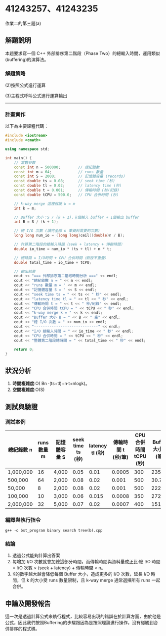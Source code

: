 # 41243257、41243235

作業二的第三題(a)

## 解題說明

本題要求寫一個 C++ 外部排序第二階段（Phase Two）的總輸入時間，運用類似(buffering)的演算法。

### 解題策略

(2)按照公式進行運算

(3)主程式呼叫公式進行運算輸出

---

### 計畫實作

以下為主要課程代碼：

```c++
#include <iostream>
#include <cmath>

using namespace std;

int main() {
    // 常數參數
    const int n = 500000;        // 總紀錄數
    const int m = 64;            // runs 數量
    const int S = 2000;          // 記憶體容量 (records)
    const double ts = 0.08;      // seek time (秒)
    const double tl = 0.02;      // latency time (秒)
    const double t = 0.001;      // 傳輸時間 (秒/紀錄)
    const double tCPU = 500.0;   // CPU 合併時間 (秒)

    // k-way merge 這裡假設 k = m 
    int k = m;

    // Buffer 大小：S / (k + 1)，k個輸入 buffer + 1個輸出 buffer
    int B = S / (k + 1);

    // 總 I/O 次數 (讀完全部 n 筆資料需要的次數)
    long long num_io = (long long)ceil((double)n / B);

    // 計算第二階段的總輸入時間（seek + latency + 傳輸時間）
    double io_time = num_io * (ts + tl) + n * t;

    // 總時間 = I/O時間 + CPU 合併時間（假設不重疊）
    double total_time = io_time + tCPU;

    // 輸出結果
    cout << "=== 外部排序第二階段時間分析 ===" << endl;
    cout << "總紀錄數 n = " << n << endl;
    cout << "runs 數量 m = " << m << endl;
    cout << "記憶體容量 S = " << S << endl;
    cout << "seek time ts = " << ts << " 秒" << endl;
    cout << "latency time tl = " << tl << " 秒" << endl;
    cout << "傳輸時間 t = " << t << " 秒/紀錄" << endl;
    cout << "CPU 合併時間 tCPU = " << tCPU << " 秒" << endl;
    cout << "k-way merge k = " << k << endl;
    cout << "Buffer 大小 B = " << B << " 筆" << endl;
    cout << "總 I/O 次數 = " << num_io << endl;
    cout << "-----------------------------" << endl;
    cout << "I/O 總輸入時間 = " << io_time << " 秒" << endl;
    cout << "CPU 合併時間 = " << tCPU << " 秒" << endl;
    cout << "整體第二階段總時間 = " << total_time << " 秒" << endl;

    return 0;
}
```

## 狀況分析

1. **時間複雜度**:O( Bn​ ⋅(ts+tl)+n⋅t+nlogk)。
2. **空間複雜度**:O(S)


## 測試與驗證

### 測試案例

| 總紀錄數 n | runs數量 m | 記憶體容量 S | seek time ts (秒) | latency tl (秒) | 傳輸時間 t (秒/筆) | CPU合併時間 tCPU (秒) | Buffer大小 B (筆) | 總I/O次數 | I/O總輸入時間 (秒) | 整體第二階段總時間 (秒) |
| ------------ | ------------ | -------------- | ------------------- | ----------------- | -------------------- | ----------------------- | ------------------- | ----------- | -------------------- | ------------------------- |
| 1,000,000  | 16         | 4,000        | 0.05              | 0.01            | 0.0005             | 300                   | 235.29            | 4251      | 755.06             | 1055.06                 |
| 500,000    | 64         | 2,000        | 0.08              | 0.02            | 0.001              | 500                   | 30.77             | 16250     | 2125               | 2625                    |
| 50,000     | 8          | 2,000        | 0.08              | 0.02            | 0.001              | 500                   | 222.22            | 225       | 72.5               | 572.5                   |
| 100,000    | 10         | 3,000        | 0.06              | 0.015           | 0.0008             | 350                   | 272.73            | 367       | 120.06             | 470.06                  |
| 2,000,000  | 32         | 5,000        | 0.07              | 0.02            | 0.0007             | 400                   | 151.52            | 13199     | 963.93             | 1363.93                 |

### 編譯與執行指令

````shell
g++ -o bst_program binary search tree(b).cpp
````

### 結論

1. 透過公式能夠計算出答案
2. 每增加 I/O 次數就會加總這部分時間，而傳輸時間與資料量成正比:總 I/O 時間 = I/O 次數 × (seek + latency) + 傳輸時間 × n。
3. K的數字越大越會降低每個 Buffer 大小，造成更多的 I/O 次數，延長 I/O 時間，但 k 的大小受 runs 數量限制，且 k-way merge 通常選擇所有 runs 一起合併。

## 申論及開發報告

這一次是透過計算公式來執行程式，比較容易出現的錯誤在於計算方面，由於他是公式，因此我們按照Buffering的步驟跟因為是按照理論進行操作，沒有碰觸到合併排序的程式碼。

```

```

